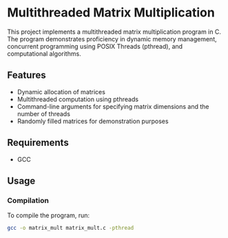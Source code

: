 # Multithreaded Matrix Multiplication

This project implements a multithreaded matrix multiplication program in C. The program demonstrates proficiency in dynamic memory management, concurrent programming using POSIX Threads (pthread), and computational algorithms.

## Features

- Dynamic allocation of matrices
- Multithreaded computation using pthreads
- Command-line arguments for specifying matrix dimensions and the number of threads
- Randomly filled matrices for demonstration purposes

## Requirements

- GCC

## Usage

### Compilation

To compile the program, run:
```sh
gcc -o matrix_mult matrix_mult.c -pthread
